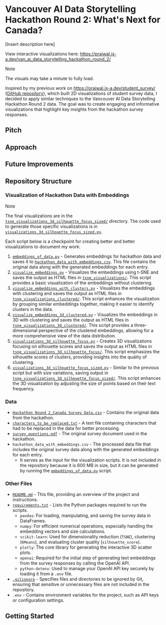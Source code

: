 # Vancouver AI Data Storytelling Hackathon Round 2: What's Next for Canada?

[Insert description here]

View interactive visualizations here: https://prajwal.is-a.dev/van_ai_data_storytelling_hackathon_round_2/

> [!NOTE]
> The visuals may take a minute to fully load.

Inspired by my previous work on https://prajwal.is-a.dev/student_survey/ ([GitHub repository](https://github.com/Toricane/student_survey)), which built 2D visualizations of student survey data, I decided to apply similar techniques to the Vancouver AI Data Storytelling Hackathon Round 2 data. The goal was to create engaging and informative visualizations that highlight key insights from the hackathon survey responses.

## Pitch

## Approach

## Future Improvements

## Repository Structure

### Visualization of Hackathon Data with Embeddings

> [!NOTE]
> The final visualizations are in the [`tsne_visualizations_3d_silhouette_focus_sized/`](tsne_visualizations_3d_silhouette_focus_sized/) directory.
> The code used to generate those specific visualizations is in [`visualizations_3d_silhouette_focus_sized.py`](visualizations_3d_silhouette_focus_sized.py).

Each script below is a checkpoint for creating better and better visualizations to document my work:

1. [`embeddings_of_data.py`](embeddings_of_data.py) - Generates embeddings for hackathon data and saves it to [`hackathon_data_with_embeddings.csv`](hackathon_data_with_embeddings.csv). This file contains the original data along with the generated embeddings for each entry.
2. [`visualize_embeddings.py`](visualize_embeddings.py) - Visualizes the embeddings using t-SNE and saves the output as HTML files in [`tsne_visualizations/`](tsne_visualizations/). This script provides a basic visualization of the embeddings without clustering.
3. [`visualize_embeddings_with_clusters.py`](visualize_embeddings_with_clusters.py) - Visualizes the embeddings with clustering and saves the output as HTML files in [`tsne_visualizations_clustered/`](tsne_visualizations_clustered/). This script enhances the visualization by grouping similar embeddings together, making it easier to identify clusters in the data.
4. [`visualize_embeddings_3d_clustered.py`](visualize_embeddings_3d_clustered.py) - Visualizes the embeddings in 3D with clustering and saves the output as HTML files in [`tsne_visualizations_3d_clustered/`](tsne_visualizations_3d_clustered/). This script provides a three-dimensional perspective of the clustered embeddings, allowing for a more comprehensive view of the data distribution.
5. [`visualizations_3d_silhouette_focus.py`](visualizations_3d_silhouette_focus.py) - Creates 3D visualizations focusing on silhouette scores and saves the output as HTML files in [`tsne_visualizations_3d_silhouette_focus/`](tsne_visualizations_3d_silhouette_focus/). This script emphasizes the silhouette scores of clusters, providing insights into the quality of clustering.
6. [`visualizations_3d_silhouette_focus_sized.py`](visualizations_3d_silhouette_focus_sized.py) - Similar to the previous script but with size variations, saving output in [`tsne_visualizations_3d_silhouette_focus_sized/`](tsne_visualizations_3d_silhouette_focus_sized/). This script enhances the 3D visualization by adjusting the size of points based on their text frequency.

### Data

-   [`Hackathon Round 2_Canada Survey Data.csv`](<Hackathon Round 2_Canada Survey Data.csv>) - Contains the original data from the hackathon.
-   [`characters_to_be_replaced.txt`](characters_to_be_replaced.txt) - A text file containing characters that had to be replaced in the data for better processing.
-   [`survey_questions.pdf`](survey_questions.pdf) - The original survey document used in the hackathon.
-   `hackathon_data_with_embeddings.csv` - The processed data file that includes the original survey data along with the generated embeddings for each entry.
    -   It serves as the input for the visualization scripts. It is not included in the repository because it is 600 MB in size, but it can be generated by running the [`embeddings_of_data.py`](embeddings_of_data.py) script.

### Other Files

-   [`README.md`](README.md) - This file, providing an overview of the project and instructions.
-   [`requirements.txt`](requirements.txt) - Lists the Python packages required to run the scripts.
    -   `pandas`: For loading, manipulating, and saving the survey data in DataFrames.
    -   `numpy`: For efficient numerical operations, especially handling the embedding vectors and size calculations.
    -   `scikit-learn`: Used for dimensionality reduction (`TSNE`), clustering (`KMeans`), and evaluating cluster quality (`silhouette_score`).
    -   `plotly`: The core library for generating the interactive 3D scatter plots.
    -   `openai`: Required for the initial step of generating text embeddings from the survey responses by calling the OpenAI API.
    -   `python-dotenv`: Used to manage your OpenAI API key securely by loading it from a `.env` file.
-   [`.gitignore`](.gitignore) - Specifies files and directories to be ignored by Git, ensuring that sensitive or unnecessary files are not included in the repository.
-   `.env` - Contains environment variables for the project, such as API keys or configuration settings.

## Getting Started
